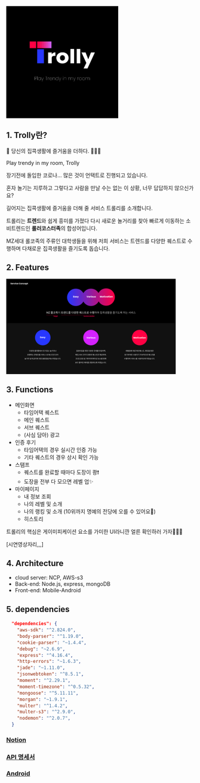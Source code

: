 <div align="center" style="display:flex;">
	<img src="./trolley_server/public/images/trolly.png" width="300">
</div>


## 1. Trolly란?

🏡 당신의 집콕생활에 즐거움을 더하다. 🧚🏻‍♀️

Play trendy in my room, Trolly


장기전에 돌입한 코로나… 많은 것이 언택트로 진행되고 있습니다.

혼자 놀기는 지루하고 그렇다고 사람을 만날 수는 없는 이 상황, 너무 답답하지 않으신가요? 

길어지는 집콕생활에 즐거움을 더해 줄 서비스 트롤리를 소개합니다. 

트롤리는 **트렌드**와 쉽게 흥미를 가졌다 다시 새로운 놀거리를 찾아 빠르게 이동하는 소비트렌드인 **롤러코스터족**의 합성어입니다.

MZ세대 롤코족의 주류인 대학생들을 위해 저희 서비스는 트렌드를 다양한 퀘스트로 수행하며 다채로운 집콕생활을 즐기도록 돕습니다.


## 2. Features
<div align="center" style="display:flex;">
	<img src="./trolley_server/public/images/trolly2.png" width="90%">
</div>


## 3. Functions
* 메인화면
    - 타임어택 퀘스트
    - 메인 퀘스트
    - 서브 퀘스트
    - (사심 담아) 광고
* 인증 후기
    - 타임어택의 경우 실시간 인증 가능
    - 기타 퀘스트의 경우 상시 확인 가능
* 스탬프
    - 퀘스트를 완료할 때마다 도장이 쾅❗️
    - 도장을 전부 다 모으면 레벨 업✨ 
* 마이페이지
    - 내 정보 조회
    - 나의 레벨 및 소개
    - 나의 랭킹 및 소개 (10위까지 명예의 전당에 오를 수 있어요👀)
    - 히스토리

트롤리의 핵심은 게이미피케이션 요소를 가미한 UI라니깐 얼른 확인하러 가자🙋🏻‍♀️

[시연영상자리,,,]

## 4. Architecture
* cloud server: NCP, AWS-s3
* Back-end: Node.js, express, mongoDB
* Front-end: Mobile-Android


## 5. dependencies
```json
  "dependencies": {
    "aws-sdk": "^2.824.0",
    "body-parser": "^1.19.0",
    "cookie-parser": "~1.4.4",
    "debug": "~2.6.9",
    "express": "^4.16.4",
    "http-errors": "~1.6.3",
    "jade": "~1.11.0",
    "jsonwebtoken": "^8.5.1",
    "moment": "^2.29.1",
    "moment-timezone": "^0.5.32",
    "mongoose": "^5.11.11",
    "morgan": "~1.9.1",
    "multer": "^1.4.2",
    "multer-s3": "^2.9.0",
    "nodemon": "^2.0.7",
  }
```

### [Notion](https://www.notion.so/Jcozy-Gokathon-537a92cea709421a85f74a2281f5df09)

### [API 명세서](https://github.com/koreahacks/2021-jcozy-server/wiki)

### [Android](https://github.com/koreahacks/2021-jcozy-Android)
